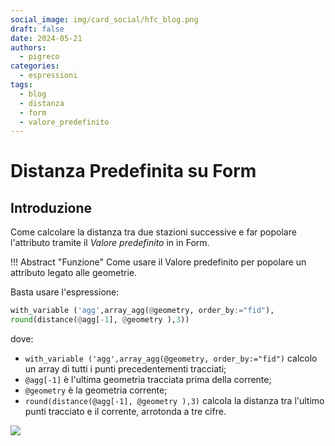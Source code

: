 ```yaml
---
social_image: img/card_social/hfc_blog.png
draft: false
date: 2024-05-21
authors:
  - pigreco
categories:
  - espressioni
tags:
  - blog
  - distanza
  - form
  - valore_predefinito
---
```


# Distanza Predefinita su Form

## Introduzione

Come calcolare la distanza tra due stazioni successive e far popolare l'attributo tramite il _Valore predefinito_ in in Form.

!!! Abstract "Funzione"
    Come usare il Valore predefinito per popolare un attributo legato alle geometrie.

<!-- more -->

Basta usare l'espressione:

```py
with_variable ('agg',array_agg(@geometry, order_by:="fid"),
round(distance(@agg[-1], @geometry ),3))
```

dove:

- `with_variable ('agg',array_agg(@geometry, order_by:="fid")` calcolo un array di tutti i punti precedentementi tracciati;
- `@agg[-1]` è l'ultima geometria tracciata prima della corrente;
- `@geometry` è la geometria corrente;
- `round(distance(@agg[-1], @geometry ),3)` calcola la distanza tra l'ultimo punti tracciato e il corrente, arrotonda a tre cifre.


[![](./demo.gif)](./demo.gif)

